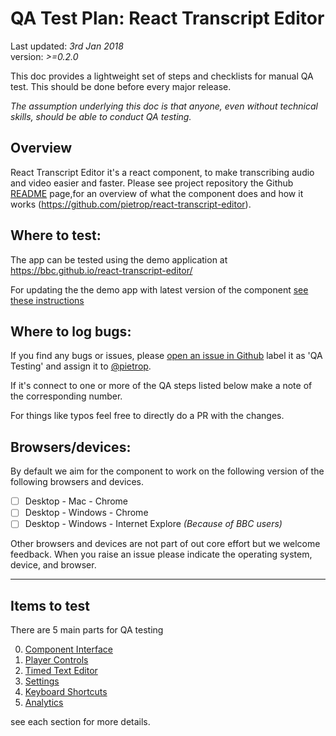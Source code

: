 # QA Test Plan: React Transcript Editor

Last updated: _3rd Jan 2018_     
version: _>=0.2.0_

This doc provides a lightweight set of steps and checklists for manual QA test. This should be done before every major release.

_The assumption underlying this doc is that anyone, even without technical skills, should be able to conduct QA testing._

## Overview
React Transcript Editor it's a react component, to make transcribing audio and video easier and faster. Please see project repository the Github [README](https://github.com/pietrop/react-transcript-editor/blob/master/README.md) page,for an overview of what the component does and how it works (https://github.com/pietrop/react-transcript-editor). 

<!-- Here is a video demo of the  main use case: https://youtu.be/4z143-nJlzs.  -->

## Where to test:
<!-- _URL of where testing should be performed (staging, sandbox)_ -->

The app can be tested using the demo application at 
https://bbc.github.io/react-transcript-editor/

For updating the the demo app with latest version of the component [see these instructions](https://github.com/pietrop/react-transcript-editor#build---demo)

## Where to log bugs: 
<!-- _Provide link to Fogbugz, Github, Trello, etc. Also include to whom the bugs should be assigned (if applicable)._ -->

If you find any bugs or issues, please [open an issue in Github](https://github.com/pietrop/react-transcript-editor/issues/new?template=bug_report.md) label it as 'QA Testing' and assign it to [@pietrop](https://github.com/pietrop).

If it's connect to one or more of the QA steps listed below make a note of the corresponding number.

For things like typos feel free to directly do a PR with the changes.

## Browsers/devices: 
By default we aim for the component to work on the following version of the following browsers and devices.

- [ ] Desktop - Mac - Chrome
- [ ] Desktop - Windows - Chrome
- [ ] Desktop - Windows - Internet Explore _(Because of BBC users)_

Other browsers and devices are not part of out core effort but we welcome feedback.
When you raise an issue please indicate the operating system, device, and browser.

---

## Items to test

There are 5 main parts for QA testing

0. [Component Interface](0-component-interface.md)
1. [Player Controls](1-player-controls.md)
2. [Timed Text Editor](2-timed-text-editor.md) 
3. [Settings](3-settings.md)
4. [Keyboard Shortcuts](4-keyboard-shortcuts.md)
5. [Analytics](5-analytics.md)

 see each section for more details.
